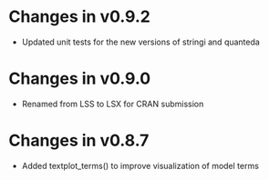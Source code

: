 # Changes in v0.9.2

* Updated unit tests for the new versions of stringi and quanteda

# Changes in v0.9.0

* Renamed from LSS to LSX for CRAN submission

# Changes in v0.8.7

* Added textplot_terms() to improve visualization of model terms

